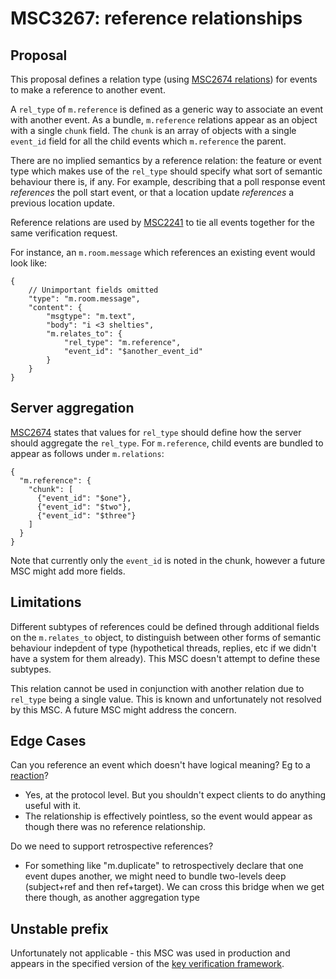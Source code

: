 # MSC3267: reference relationships

## Proposal

This proposal defines a relation type (using
[MSC2674 relations](https://github.com/matrix-org/matrix-doc/pull/2674))
for events to make a reference to another event.

A `rel_type` of `m.reference` is defined as a generic way to associate an
event with another event. As a bundle, `m.reference` relations appear as
an object with a single `chunk` field. The `chunk` is an array of objects
with a single `event_id` field for all the child events which `m.reference`
the parent.

There are no implied semantics by a reference relation: the feature or event
type which makes use of the `rel_type` should specify what sort of semantic
behaviour there is, if any. For example, describing that a poll response event
*references* the poll start event, or that a location update *references* a
previous location update.

Reference relations are used by [MSC2241](https://github.com/matrix-org/matrix-doc/pull/2241)
to tie all events together for the same verification request.

For instance, an `m.room.message` which references an existing event
would look like:

```json5
{
    // Unimportant fields omitted
    "type": "m.room.message",
    "content": {
        "msgtype": "m.text",
        "body": "i <3 shelties",
        "m.relates_to": {
            "rel_type": "m.reference",
            "event_id": "$another_event_id"
        }
    }
}
```

## Server aggregation

[MSC2674](https://github.com/matrix-org/matrix-doc/pull/2674) states
that values for `rel_type` should define how the server should aggregate the
`rel_type`. For `m.reference`, child events are bundled to appear as follows
under `m.relations`:

```json5
{
  "m.reference": {
    "chunk": [
      {"event_id": "$one"},
      {"event_id": "$two"},
      {"event_id": "$three"}
    ]
  }
}
```

Note that currently only the `event_id` is noted in the chunk, however a future
MSC might add more fields.

## Limitations

Different subtypes of references could be defined through additional fields on
the `m.relates_to` object, to distinguish between other forms of semantic behaviour
indepdent of type (hypothetical threads, replies, etc if we didn't have a system
for them already). This MSC doesn't attempt to define these subtypes.

This relation cannot be used in conjunction with another relation due to `rel_type`
being a single value. This is known and unfortunately not resolved by this MSC.
A future MSC might address the concern.

## Edge Cases

Can you reference an event which doesn't have logical meaning? Eg to a [reaction](https://github.com/matrix-org/matrix-doc/pull/2677)?
 * Yes, at the protocol level.  But you shouldn't expect clients to do anything
   useful with it.
 * The relationship is effectively pointless, so the event would appear as though
   there was no reference relationship.

Do we need to support retrospective references?
 * For something like "m.duplicate" to retrospectively declare that one event
   dupes another, we might need to bundle two-levels deep (subject+ref and then
   ref+target).  We can cross this bridge when we get there though, as another
   aggregation type

## Unstable prefix

Unfortunately not applicable - this MSC was used in production and appears in the
specified version of the [key verification framework](https://spec.matrix.org/v1.2/client-server-api/#key-verification-framework).
